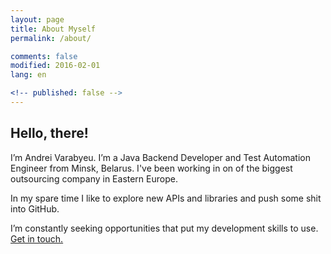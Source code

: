 ```yaml
---
layout: page
title: About Myself
permalink: /about/

comments: false
modified: 2016-02-01
lang: en

<!-- published: false -->
---
```


## Hello, there!

I’m Andrei Varabyeu. I’m a Java Backend Developer and Test Automation Engineer from Minsk, Belarus. I've been working in on of the biggest outsourcing company in Eastern Europe.

In my spare time I like to explore new APIs and libraries and push some shit into GitHub.

I’m constantly seeking opportunities that put my development skills to use. [Get in touch.](mailto:andrei.varabyeu@gmail.com)
